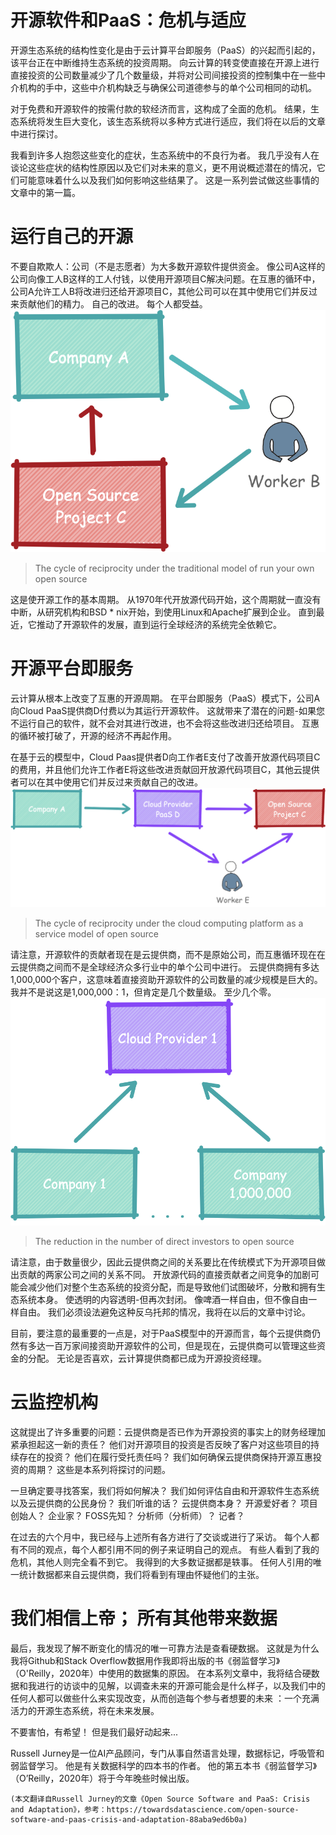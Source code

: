# 开源软件和PaaS：危机与适应

开源生态系统的结构性变化是由于云计算平台即服务（PaaS）的兴起而引起的，该平台正在中断维持生态系统的投资周期。 向云计算的转变使直接在开源上进行直接投资的公司数量减少了几个数量级，并将对公司间接投资的控制集中在一些中介机构的手中，这些中介机构缺乏与确保公司道德参与的单个公司相同的动机。

对于免费和开源软件的按需付款的软经济而言，这构成了全面的危机。 结果，生态系统将发生巨大变化，该生态系统将以多种方式进行适应，我们将在以后的文章中进行探讨。

我看到许多人抱怨这些变化的症状，生态系统中的不良行为者。 我几乎没有人在谈论这些症状的结构性原因以及它们对未来的意义，更不用说概述潜在的情况，它们可能意味着什么以及我们如何影响这些结果了。 这是一系列尝试做这些事情的文章中的第一篇。
# 运行自己的开源

不要自欺欺人：公司（不是志愿者）为大多数开源软件提供资金。 像公司A这样的公司向像工人B这样的工人付钱，以使用开源项目C解决问题。在互惠的循环中，公司A允许工人B将改进归还给开源项目C，其他公司可以在其中使用它们并反过来贡献他们的精力。 自己的改进。 每个人都受益。
![The cycle of reciprocity under the traditional model of run your own open source](0!DNjKqvYE5lNiShPX.png)
> The cycle of reciprocity under the traditional model of run your own open source


这是使开源工作的基本周期。 从1970年代开放源代码开始，这个周期就一直没有中断，从研究机构和BSD * nix开始，到使用Linux和Apache扩展到企业。 直到最近，它推动了开源软件的发展，直到运行全球经济的系统完全依赖它。
# 开源平台即服务

云计算从根本上改变了互惠的开源周期。 在平台即服务（PaaS）模式下，公司A向Cloud PaaS提供商D付费以为其运行开源软件。 这就带来了潜在的问题-如果您不运行自己的软件，就不会对其进行改进，也不会将这些改进归还给项目。 互惠的循环被打破了，开源的经济不再起作用。

在基于云的模型中，Cloud Paas提供者D向工作者E支付了改善开放源代码项目C的费用，并且他们允许工作者E将这些改进贡献回开放源代码项目C，其他云提供者可以在其中使用它们并反过来贡献自己的改进。
![The cycle of reciprocity under the cloud computing platform as a service model of open source](0!syCFkyHTV4-A5tpQ.png)
> The cycle of reciprocity under the cloud computing platform as a service model of open source


请注意，开源软件的贡献者现在是云提供商，而不是原始公司，而互惠循环现在在云提供商之间而不是全球经济众多行业中的单个公司中进行。 云提供商拥有多达1,000,000个客户，这意味着直接资助开源软件的公司数量的减少规模是巨大的。 我并不是说这是1,000,000：1，但肯定是几个数量级。 至少几个零。
![The reduction in the number of direct investors to open source](0!sdLyvMVnkfy3-XiY.png)
> The reduction in the number of direct investors to open source


请注意，由于数量很少，因此云提供商之间的关系要比在传统模式下为开源项目做出贡献的两家公司之间的关系不同。 开放源代码的直接贡献者之间竞争的加剧可能会减少他们对整个生态系统的投资分配，而是导致他们试图破坏，分散和拥有生态系统本身。 使透明的内容透明-但再次封闭。 像啤酒一样自由，但不像自由一样自由。 我们必须设法避免这种反乌托邦的情况，我将在以后的文章中讨论。

目前，要注意的最重要的一点是，对于PaaS模型中的开源而言，每个云提供商仍然有多达一百万家间接资助开源软件的公司，但是现在，云提供商可以管理这些资金的分配。 无论是否喜欢，云计算提供商都已成为开源投资经理。
# 云监控机构

这就提出了许多重要的问题：云提供商是否已作为开源投资的事实上的财务经理加紧承担起这一新的责任？ 他们对开源项目的投资是否反映了客户对这些项目的持续存在的投资？ 他们在履行受托责任吗？ 我们如何确保云提供商保持开源互惠投资的周期？ 这些是本系列将探讨的问题。

一旦确定要寻找答案，我们将如何解决？ 我们如何评估自由和开源软件生态系统以及云提供商的公民身份？ 我们听谁的话？ 云提供商本身？ 开源爱好者？ 项目创始人？ 企业家？ FOSS先知？ 分析师（分析师）？ 记者？

在过去的六个月中，我已经与上述所有各方进行了交谈或进行了采访。 每个人都有不同的观点，每个人都引用不同的例子来证明自己的观点。 有些人看到了我的危机，其他人则完全看不到它。 我得到的大多数证据都是轶事。 任何人引用的唯一统计数据都来自云提供商，我们将看到有理由怀疑他们的主张。
# 我们相信上帝； 所有其他带来数据

最后，我发现了解不断变化的情况的唯一可靠方法是查看硬数据。 这就是为什么我将Github和Stack Overflow数据用作我即将出版的书《弱监督学习》（O'Reilly，2020年）中使用的数据集的原因。 在本系列文章中，我将结合硬数据和我进行的访谈中的见解，以调查未来的开源可能会是什么样子，以及我们中的任何人都可以做些什么来实现改变，从而创造每个参与者想要的未来 ：一个充满活力的开源生态系统，将在未来发展。

不要害怕，有希望！ 但是我们最好动起来...

Russell Jurney是一位AI产品顾问，专门从事自然语言处理，数据标记，呼吸管和弱监督学习。 他是有关数据科学的四本书的作者。 他的第五本书《弱监督学习》（O’Reilly，2020年）将于今年晚些时候出版。
```
(本文翻译自Russell Jurney的文章《Open Source Software and PaaS: Crisis and Adaptation》，参考：https://towardsdatascience.com/open-source-software-and-paas-crisis-and-adaptation-88aba9ed6b0a)
```
